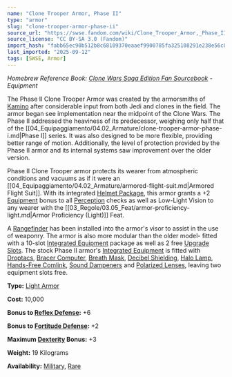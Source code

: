 ```yaml
---
name: "Clone Trooper Armor, Phase II"
type: "armor"
slug: "clone-trooper-armor-phase-ii"
source_url: "https://swse.fandom.com/wiki/Clone_Trooper_Armor,_Phase_II"
source_license: "CC BY-SA 3.0 (Fandom)"
import_hash: "fabb65ec90b512b8c68109370eaaef9900785fa325108291e238e56c8fce6777"
last_imported: "2025-09-12"
tags: [SWSE, Armor]
---
```

*Homebrew Reference Book: [Clone Wars Saga Edition Fan Sourcebook](https://swse.fandom.com/wiki/Clone_Wars_Saga_Edition_Fan_Sourcebook) - Equipment*

The Phase II Clone Trooper Armor was created by the armorsmiths of [Kamino](https://swse.fandom.com/wiki/Kamino) after considerable input from both Jedi and clones in the field. The armor began see implementation near the midpoint of the Clone Wars. The Phase II addressed the heaviness of its predecessor, weighing only half that of the [[04_Equipaggiamento/04.02_Armature/clone-trooper-armor-phase-i.md|Phase I]] series. It was also designed to be more flexible, providing better range of motion. Additionally, the level of protection provided by the Phase II armor and its internal systems saw improvement over the older version.

Phase II Clone Trooper armor protects its wearer from atmospheric conditions and vacuums as if it were an [[04_Equipaggiamento/04.02_Armature/armored-flight-suit.md|Armored Flight Suit]]. With its integrated [Helmet Package](https://swse.fandom.com/wiki/Helmet_Package), this armor grants a +2 [Equipment](https://swse.fandom.com/wiki/Equipment) bonus to all [Perception](https://swse.fandom.com/wiki/Perception) checks as well as Low-Light Vision to any wearer with the [[03_Regole/03.05_Feat/armor-proficiency-light.md|Armor Proficiency (Light)]] Feat.

A [Rangefinder](https://swse.fandom.com/wiki/Rangefinder) has been installed into the armor's visor to assist in the use of weaponry. The armor is also more modular than the older model- fitted with a 10-slot [Integrated Equipment](https://swse.fandom.com/wiki/Integrated_Equipment) package as well as 2 free [Upgrade Slots](https://swse.fandom.com/wiki/Upgrade_Slots). The stock Phase II armor's [Integrated Equipment](https://swse.fandom.com/wiki/Integrated_Equipment) is fitted with [Droptacs](https://swse.fandom.com/wiki/Droptacs), [Bracer Computer](https://swse.fandom.com/wiki/Bracer_Computer), [Breath Mask](https://swse.fandom.com/wiki/Breath_Mask), [Decibel Shielding](https://swse.fandom.com/wiki/Decibel_Shielding), [Halo Lamp](https://swse.fandom.com/wiki/Halo_Lamp), [Hands-Free Comlink](https://swse.fandom.com/wiki/Hands-Free_Comlink), [Sound Dampeners](https://swse.fandom.com/wiki/Sound_Dampeners) and [Polarized Lenses](https://swse.fandom.com/wiki/Polarized_Lenses), leaving two equipment slots free.

**Type:** [Light Armor](https://swse.fandom.com/wiki/Light_Armor)

**Cost:** 10,000

**Bonus to [Reflex Defense](https://swse.fandom.com/wiki/Reflex_Defense):** +6

**Bonus to [Fortitude Defense](https://swse.fandom.com/wiki/Fortitude_Defense):** +2

**Maximum [Dexterity](https://swse.fandom.com/wiki/Dexterity) Bonus:** +3

**Weight:** 19 Kilograms

**Availability:** [Military](https://swse.fandom.com/wiki/Military), [Rare](https://swse.fandom.com/wiki/Rare)